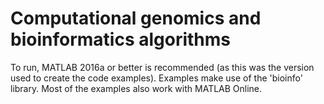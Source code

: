 
# Computational genomics and bioinformatics algorithms

To run, MATLAB 2016a or better is recommended (as this was the version used to create the code examples). Examples make use of the 'bioinfo' library. Most of the examples also work with MATLAB Online.
